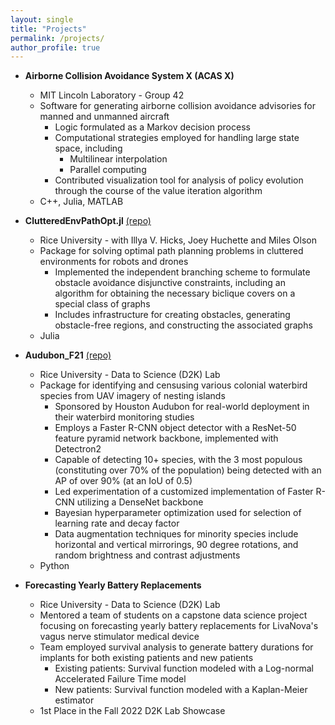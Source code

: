 ```yaml
---
layout: single
title: "Projects"
permalink: /projects/
author_profile: true
---
```


* **Airborne Collision Avoidance System X (ACAS X)**
  * MIT Lincoln Laboratory - Group 42
  * Software for generating airborne collision avoidance advisories for manned and unmanned aircraft
    * Logic formulated as a Markov decision process
    * Computational strategies employed for handling large state space, including
      * Multilinear interpolation
      * Parallel computing
    * Contributed visualization tool for analysis of policy evolution through the course of the value iteration algorithm
  * C++, Julia, MATLAB

* **ClutteredEnvPathOpt.jl** [(repo)](https://github.com/raulgarcia66/ClutteredEnvPathOpt.jl)
  * Rice University - with Illya V. Hicks, Joey Huchette and Miles Olson
  * Package for solving optimal path planning problems in cluttered environments for robots and drones
    <!-- * Formulated as a mixed-integer quadratically-constrained quadratic program (MIQCQP) with disjunctive contraints for assigning footsteps or waypoints to obstacle-free regions -->
    * Implemented the independent branching scheme to formulate obstacle avoidance disjunctive constraints, including an algorithm for obtaining the necessary biclique covers on a special class of graphs
    * Includes infrastructure for creating obstacles, generating obstacle-free regions, and constructing the associated graphs
    <!-- * Disjunctive constraint formulation approaches: -->
      <!-- * Independent branching scheme -->
      <!-- * Big-M -->
  * Julia

* **Audubon_F21** [(repo)](https://github.com/RiceD2KLab/Audubon_F21/tree/SP22)
  * Rice University - Data to Science (D2K) Lab
  * Package for identifying and censusing various colonial waterbird species from UAV imagery of nesting islands
    * Sponsored by Houston Audubon for real-world deployment in their waterbird monitoring studies
    * Employs a Faster R-CNN object detector with a ResNet-50 feature pyramid network backbone, implemented with Detectron2
    * Capable of detecting 10+ species, with the 3 most populous (constituting over 70% of the population) being detected with an AP of over 90% (at an IoU of 0.5)
    * Led experimentation of a customized implementation of Faster R-CNN utilizing a DenseNet backbone
    * Bayesian hyperparameter optimization used for selection of learning rate and decay factor
    * Data augmentation techniques for minority species include horizontal and vertical mirrorings, 90 degree rotations, and random brightness and contrast adjustments
  * Python

* **Forecasting Yearly Battery Replacements**
  * Rice University - Data to Science (D2K) Lab
  * Mentored a team of students on a capstone data science project focusing on forecasting yearly battery replacements for LivaNova's vagus nerve stimulator medical device
  * Team employed survival analysis to generate battery durations for implants for both existing patients and new patients
    * Existing patients: Survival function modeled with a Log-normal Accelerated Failure Time model
    * New patients: Survival function modeled with a Kaplan-Meier estimator
  * 1st Place in the Fall 2022 D2K Lab Showcase